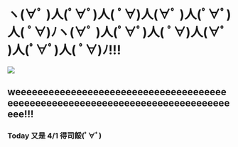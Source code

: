 <html>
	<head>
	<title>gigi happy birthday!!!</title>
	<meta http-equiv=”refresh” content=”2000;url=https://gigihappybirthday.com” />
	</head>
	<body>
	<h1>ヽ(∀ﾟ )人(ﾟ∀ﾟ)人( ﾟ∀)人(∀ﾟ )人(ﾟ∀ﾟ)人( ﾟ∀)ﾉヽ(∀ﾟ )人(ﾟ∀ﾟ)人( ﾟ∀)人(∀ﾟ )人(ﾟ∀ﾟ)人( ﾟ∀)ﾉ!!!</h1>
	<img src="https://scontent.ftpe8-4.fna.fbcdn.net/v/t1.15752-9/165421521_464537478028791_6097004806434813543_n.jpg?_nc_cat=104&ccb=1-3&_nc_sid=ae9488&_nc_ohc=ZOtZ8MRxsdoAX9ltdbg&_nc_ht=scontent.ftpe8-4.fna&oh=9489db800a980a8669768570274d942a&oe=608B820D">
	<h2>weeeeeeeeeeeeeeeeeeeeeeeeeeeeeeeeeeeeeeeeeeeeeeeeeeeeeeeeeeeeeeeeeeeeeeeeeeeeeeeee!!!</h2>
	<h3>Today 又是 4/1 得司餒(ﾟ∀ﾟ)</h3>
	</body>
</html>
